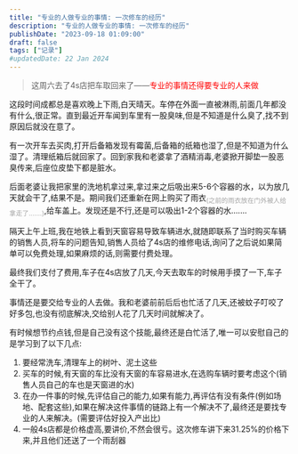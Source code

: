 ```yaml
---
title: "专业的人做专业的事情: 一次修车的经历"
description: "专业的人做专业的事情: 一次修车的经历"
publishDate: "2023-09-18 01:09:00"
draft: false
tags: ["记录"]
#updatedDate: 22 Jan 2024
---
```



>这周六去了4s店把车取回来了——<font color="#ff0000">专业的事情还得要专业的人来做</font>

这段时间成都总是喜欢晚上下雨,白天晴天。车停在外面一直被淋雨,前面几年都没有什么,很正常。直到最近开车闻到车里有一股臭味,但是不知道是什么臭了,找不到原因后就没在意了。

有一次开车去买肉,打开后备箱发现有霉菌,后备箱的纸箱也湿了,但是不知道为什么湿了。清理纸箱后就回家了。回到家我和老婆拿了酒精消毒,老婆掀开脚垫一股恶臭传来,后座位皮垫下都是脏水。

后面老婆让我把家里的洗地机拿过来,拿过来之后吸出来5-6个容器的水，以为放几天就会干了,结果不是。期间我们还重新在网上购买了雨衣<sub><font color="#a5a5a5">(之前的雨衣放在门外被人给拿走了.......)</font></sub>,给车盖上。发现还是不行,还是可以吸出1-2个容器的水.......

隔天上午上班,我在地铁上看到天窗容易导致车辆进水,就随即联系了当时购买车辆的销售人员,将车的问题告知,销售人员给了4s店的维修电话,询问了之后说如果简单可以免费处理,如果麻烦的话,则需要付费处理。

最终我们支付了费用,车子在4s店放了几天,今天去取车的时候用手摸了一下,车子全干了。

事情还是要交给专业的人去做。我和老婆前前后后也忙活了几天,还被蚊子叮咬了好多包,也没有彻底解决,交给别人花了几天时间就解决了。

有时候想节约点钱,但是自己没有这个技能,最终还是白忙活了,唯一可以安慰自己的是学习到了以下几点:
1. 要经常洗车,清理车上的树叶、泥土这些
2. 买车的时候,有天窗的车比没有天窗的车容易进水,在选购车辆时要考虑这个(销售人员自己的车也是天窗进的水)
3. 在办一件事的时候,先评估自己的能力,如果有能力,再评估有没有条件(例如场地、配套这些),如果在解决这件事情的链路上有一个解决不了,最终还是要找专业的人来解决。(需要评估好投入产出比)
4. 一般4s店都是价格虚高,要讲价,不然会很亏。这次修车讲下来31.25%的价格下来,并且他们还送了一个雨刮器



